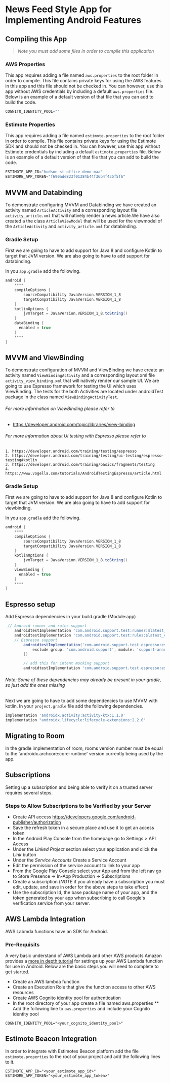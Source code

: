 # News Feed Style App for Implementing Android Features 

## Compiling this App
> *Note you must add some files in order to compile this application*

### AWS Properties
This app requires adding a file named `aws.properties` to the root folder in order to compile. This file contains private keys for using the AWS features in this app and this file should not be checked in.  You can however, use this app without AWS credentials by including a default `aws.properties` file.  Below is an example of a default version of that file that you can add to build the code.

```javascript
COGNITO_IDENTITY_POOL=""
```

### Estimote Properties
This app requires adding a file named `estimote.properties` to the root folder in order to compile.  This file contains private keys for using the Estimote SDK and should not be checked in.  You can however, use this app without Estimote credentials by including a default `estimote.properties` file.  Below is an example of a default version of that file that you can add to build the code. 

```javascript
ESTIMOTE_APP_ID="hudson-st-office-demo-maa"
ESTIMORE_APP_TOKEN="f690ade823f01384b44f36b4f435f5f6"
```

## MVVM and Databinding 
To demonstrate configuring MVVM and Databinding we have created an activity named `ArticleActivity` and a corresponding layout file `activity_article.xml` that will natively render a news article.We have also created a the class `ArticleViewModel` that will be used for the viewmodel of the `ArticleActivity` and `activity_article.xml` for databinding.

### Gradle Setup
First we are going to have to add support for Java 8 and configure Kotlin to target that JVM version. We are also going to have to add support for databinding. 

In you `app.gradle` add the following.
```groovy
android {
    ****
    compileOptions {
        sourceCompatibility JavaVersion.VERSION_1_8
        targetCompatibility JavaVersion.VERSION_1_8
    }
    kotlinOptions {
        jvmTarget = JavaVersion.VERSION_1_8.toString()
    }
    dataBinding {
      enabled = true
    }
    ****
}
```

## MVVM and ViewBinding
To demonstrate configuration of MVVM and ViewBinding we have create an activity named `ViewBindingActivity` and a corresponding layout xml file `activity_view_binding.xml` that will natively render our sample UI. We are going to use Espresso framework for testing the UI which uses ViewBinding. The tests for the both Activities are located under androidTest package in the class named `ViewBindingActivityTest`.
###### For more information on ViewBinding please refer to
 * https://developer.android.com/topic/libraries/view-binding
###### For more information about UI testing with Espresso please refer to
    1. https://developer.android.com/training/testing/espresso
    2. https://developer.android.com/training/testing/ui-testing/espresso-testing#kotlin
    3. https://developer.android.com/training/basics/fragments/testing
    4. https://www.vogella.com/tutorials/AndroidTestingEspresso/article.html
### Gradle Setup
First we are going to have to add support for Java 8 and configure Kotlin to target that JVM version. We are also going to have to add support for viewbinding.

In you `app.gradle` add the following.
```groovy
android {
    ****
    compileOptions {
        sourceCompatibility JavaVersion.VERSION_1_8
        targetCompatibility JavaVersion.VERSION_1_8
    }
    kotlinOptions {
        jvmTarget = JavaVersion.VERSION_1_8.toString()
    }
    viewBinding {
      enabled = true
    }
    ****
}
```
## Espresso setup
Add Espresso dependencies in your build.gradle (Module:app)
```groovy
 // Android runner and rules support
    androidtestImplementation 'com.android.support.test:runner:$latest_version_test_runner'
    androidtestImplementation 'com.android.support.test:rules:$latest_version_test_runner'
    // Espresso support
        androidtestImplementation('com.android.support.test.espresso:espresso-core:$latest_version_espresso', {
            exclude group: 'com.android.support', module: 'support-annotations'
        })

        // add this for intent mocking support
        androidtestImplementation 'com.android.support.test.espresso:espresso-intents:$latest_version_espresso'
```
###### Note: Some of these dependencies may already be present in your gradle, so just add the ones missing

Next we are going to have to add some dependencies to use MVVM with kotlin.  In your `project.gradle` file add the following dependencies.
```groovy
implementation 'androidx.activity:activity-ktx:1.1.0'
implementation "androidx.lifecycle:lifecycle-extensions:2.2.0"
```

## Migrating to Room
In the gradle implementation of room, rooms version number must be equal to the 'androidx.archcore:core-runtime' version currently being used by the app.

## Subscriptions
Setting up a subscription and being able to verify it on a trusted server requires several steps. 

### Steps to Allow Subscriptions to be Verified by your Server
* Create API access https://developers.google.com/android-publisher/authorization
* Save the refresh token in a secure place and use it to get an access token 
* In the Android Play Console from the homepage go to Settings > API Access
* Under the _Linked Project_ section select your application and click the _Link_ button 
* Under the _Service Accounts_ Create a Service Account
* Edit the permission of the service account to link to your app
* From the Google Play Console select your App and from the left nav go to Store Presence -> In-App Production -> Subscriptions 
* Create a subscription (*NOTE* if you already have a subscription you must edit, update, and save in order for the above steps to take effect)
* Use the subscription Id, the base package name of your app, and the token generated by your app when subscribing to call Google's verification service from your server.  

## AWS Lambda Integration 

AWS Labmda functions have an SDK for Android.  

### Pre-Requisits
A very basic understand of AWS Lambda and other AWS products
Amazon provides a [more in depth tutorial](https://docs.aws.amazon.com/lambda/latest/dg/with-android-example.html) for settings up your AWS Lambda function for use in Android.  Below are the basic steps you will need to complete to get started.  

* Create an AWS lambda function
* Create an Execution Role that give the function access to other AWS resources 
* Create AWS Cognito identity pool for authentication
* In the root directory of your app create a file named aws.properties
** Add the following line to `aws.properties` and include your Cognito identity pool
```
COGNITO_IDENTITY_POOL="<your_cognito_identity_pool>"
```

## Estimote Beacon Integration
In order to integrate with Estimotes Beacon platform add the file `estimote.properties` to the root of your project and add the following lines to it.
```
ESTIMOTE_APP_ID="<your_estimote_app_id>"
ESTIMORE_APP_TOKEN="<your_estimote_app_token>"
```
